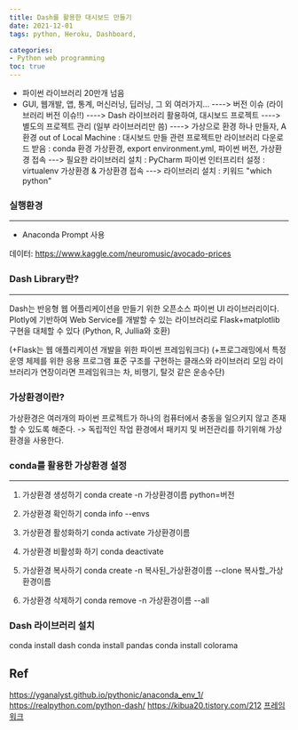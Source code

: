 ```yaml
---
title: Dash를 활용한 대시보드 만들기
date: 2021-12-01
tags: python, Heroku, Dashboard,

categories: 
- Python web programming
toc: true
---
```


- 파이썬 라이브러리 20만개 넘음
- GUI, 웹개발, 앱, 통계, 머신러닝, 딥러닝, 그 외 여러가지... 
----> 버전 이슈 (라이브러리 버전 이슈!!) 
----> Dash 라이브러리 활용하여, 대시보드 프로젝트
----> 별도의 프로젝트 관리 (일부 라이브러리만 씀)
----> 가상으로 환경 하나 만들자, A 환경 out of Local Machine
       : 대시보드 만들 관련 프로젝트만 라이브러리 다운로드 받음
       : conda 환경 가상환경, export environment.yml, 파이썬 버전, 가상환경 접속 ---> 필요한 라이브러리 설치
         : PyCharm 파이썬 인터프리터 설정
       : virtualenv 가상환경 & 가상환경 접속 ---> 라이브러리 설치
       : 키워드 "which python"


### 실행환경
---
- Anaconda Prompt 사용

데이터: https://www.kaggle.com/neuromusic/avocado-prices


### Dash Library란?
---
Dash는 반응형 웹 어플리케이션을 만들기 위한 오픈소스 파이썬 UI 라이브러리이다.
Plotly에 기반하여 Web Service를 개발할 수 있는 라이브러리로 Flask+matplotlib 구현을 대체할 수 있다 (Python, R, Jullia와 호환)

(+Flask는 웹 애플리케이션 개발을 위한 파이썬 프레임워크다)
(+프로그래밍에서 특정 운영 체제를 위한 응용 프로그램 표준 구조를 구현하는 클래스와 라이브러리 모임
라이브러리가 연장이라면 프레임워크는 차, 비행기, 탈것 같은 운송수단)

### 가상환경이란?
가상환경은 여러개의 파이썬 프로젝트가 하나의 컴퓨터에서 충동을 일으키지 않고 존재할 수 있도록 해준다.
-> 독립적인 작업 환경에서 패키지 및 버전관리를 하기위해 가상환경을 사용한다.

### conda를 활용한 가상환경 설정 
---

1. 가상환경 생성하기
conda create -n 가상환경이름 python=버전

2. 가상환경 확인하기
conda info --envs

3. 가상환경 활성화하기
conda activate 가상환경이름

4. 가상환경 비활성화 하기
conda deactivate

5. 가상환경 복사하기
conda create -n 복사된_가상환경이름 --clone 복사할_가상환경이름

6. 가상환경 삭제하기
conda remove -n 가상환경이름 --all


### Dash 라이브러리 설치
conda install dash
conda install pandas
conda install colorama






Ref
---
https://yganalyst.github.io/pythonic/anaconda_env_1/
https://realpython.com/python-dash/
https://kibua20.tistory.com/212
[프레임워크](https://www.castingn.com/sourcing/kkultip_detail/110)